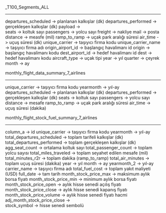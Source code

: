 <year>_T100_Segments_ALL
*********************************************
departures_scheduled		->	planlanan kalkışlar (dk)
departures_performed		->	gerçekleşen kalkışlar (dk)
payload				->	
seats				->	koltuk sayı
passengers			->	yolcu sayı
freight				->	nakliye
mail				->	posta
distance			->	measfe (mil)
ramp_to_ramp			->	uçak park aralığı süresi
air_time			->	uçuş süresi (dk)
unique_carrier			->	taşıyıcı firma kodu
unique_carrier_name		->	taşıyıcı firma adı
origin_airport_id		->	başlangıç havalimanı id
origin				->	başlangıç havalimanı kodu
dest_airport_id			->	hedef havalimanı id
dest				->	hedef havalimanı kodu
aircraft_type			->	uçak tipi
year				->	yıl
quarter				->	çeyrek
month				->	ay


monthly_flight_data_summary_7_airlines
*********************************************
unique_carrier			->	taşıyıcı firma kodu
yearmonth			->	yıl-ay
departures_scheduled		->	planlanan kalkışlar (dk)
departures_performed		->	gerçekleşen kalkışlar (dk)
seats				->	koltuk sayı
passengers			->	yolcu sayı
distance			->	mesafe
ramp_to_ramp			->	uçak park aralığı süresi
air_time			->	uçuş süresi (dakika)


monthly_flight_stock_fuel_summary_7_airlines
*********************************************
column_a			->	id
unique_carrier			->	taşıyıcı firma kodu
yearmonth			->	yıl-ay
total_departures_scheduled	->	toplam tarifeli kalkışlar (dk)
total_departures_performed	->	toplam gerçekleşen kalkışlar (dk)
agg_seat_count			->	ortalama koltuk sayı
total_passenger_count		->	toplam yolcu sayısı
total_miles_traveled		->	toplam seyahet edilen mesafe (mil)
total_minutes_r2r		->	toplam dakika (ramp_to_ramp)
total_air_minutes		->	toplam uçuş süresi (dakika)
year				->	yıl
month				->	ay
yearmonth_2			->	yıl-ay
carrier_name			->	taşıyıcı firma adı
total_fuel_cost			->	toplam yakıt maliyeti (USD)
full_date			->	tam tarih
month_stock_price_max		->	maksimum aylık borsa fiyatı
month_stock_price_min		->	minimum aylık borsa fiyatı
month_stock_price_open		->	aylık hisse senedi açılış fiyatı
month_stock_price_close		->	aylık hisse senedi kapanış fiyatı
month_stock_price_volume	->	aylık hisse senedi fiyatı hacmi
adj_month_stock_price_close	->	
stock_symbol			->	hisse senedi sembolü